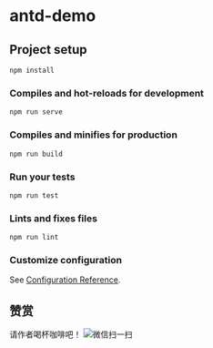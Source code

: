 # antd-demo

## Project setup
```
npm install
```

### Compiles and hot-reloads for development
```
npm run serve
```

### Compiles and minifies for production
```
npm run build
```

### Run your tests
```
npm run test
```

### Lints and fixes files
```
npm run lint
```

### Customize configuration
See [Configuration Reference](https://cli.vuejs.org/config/).

## 赞赏
请作者喝杯咖啡吧！
![微信扫一扫](https://img2018.cnblogs.com/blog/1092542/201908/1092542-20190809233425142-773044174.png)


